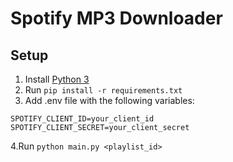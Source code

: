 # Spotify MP3 Downloader

## Setup

1. Install [Python 3](https://www.python.org/downloads/)
2. Run ```pip install -r requirements.txt```
3. Add .env file with the following variables:

```
SPOTIFY_CLIENT_ID=your_client_id
SPOTIFY_CLIENT_SECRET=your_client_secret
```

4.Run ```python main.py <playlist_id>```